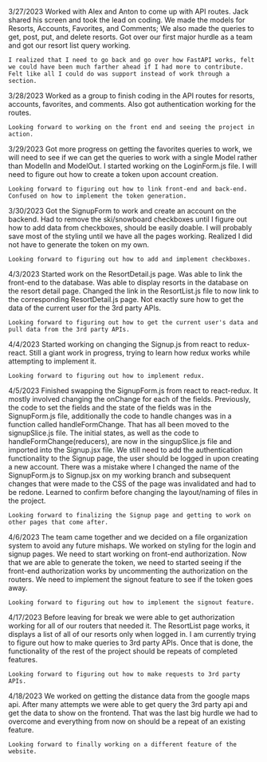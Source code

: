 3/27/2023
    Worked with Alex and Anton to come up with API routes. Jack shared his screen and took the lead on coding. We made the models for Resorts, Accounts, Favorites, and Comments; We also made the queries to get, post, put, and delete resorts. Got over our first major hurdle as a team and got our resort list query working.

    I realized that I need to go back and go over how FastAPI works, felt we could have been much farther ahead if I had more to contribute. Felt like all I could do was support instead of work through a section.

3/28/2023
    Worked as a group to finish coding in the API routes for resorts, accounts, favorites, and comments. Also got authentication working for the routes.

    Looking forward to working on the front end and seeing the project in action.

3/29/2023
    Got more progress on getting the favorites queries to work, we will need to see if we can get the queries to work with a single Model rather than ModelIn and ModelOut. I started working on the LoginForm.js file. I will need to figure out how to create a token upon account creation.

    Looking forward to figuring out how to link front-end and back-end. Confused on how to implement the token generation.

3/30/2023
    Got the SignupForm to work and create an account on the backend. Had to remove the ski/snowboard checkboxes until I figure out how to add data from checkboxes, should be easily doable. I will probably save most of the styling until we have all the pages working. Realized I did not have to generate the token on my own.

    Looking forward to figuring out how to add and implement checkboxes.

4/3/2023
    Started work on the ResortDetail.js page. Was able to link the front-end to the database. Was able to display resorts in the database on the resort detail page. Changed the link in the ResortList.js file to now link to the corresponding ResortDetail.js page. Not exactly sure how to get the data of the current user for the 3rd party APIs.

    Looking forward to figuring out how to get the current user's data and pull data from the 3rd party APIs.

4/4/2023
    Started working on changing the Signup.js from react to redux-react. Still a giant work in progress, trying to learn how redux works while attempting to implement it.

    Looking forward to figuring out how to implement redux.

4/5/2023
    Finished swapping the SignupForm.js from react to react-redux. It mostly involved changing the onChange for each of the fields. Previously, the code to set the fields and the state of the fields was in the SignupForm.js file, additionally the code to handle changes was in a function called handleFormChange. That has all been moved to the signupSlice.js file. The initial states, as well as the code to handleFormChange(reducers), are now in the singupSlice.js file and imported into the Signup.jsx file. We still need to add the authentication functionality to the Signup page, the user should be logged in upon creating a new account. There was a mistake where I changed the name of the SignupForm.js to Signup.jsx on my working branch and subsequent changes that were made to the CSS of the page was invalidated and had to be redone. Learned to confirm before changing the layout/naming of files in the project.

    Looking forward to finalizing the Signup page and getting to work on other pages that come after.

4/6/2023
    The team came together and we decided on a file organization system to avoid any future mishaps. We worked on styling for the login and signup pages. We need to start working on front-end authorization. Now that we are able to generate the token, we need to started seeing if the front-end authorization works by uncommenting the authorization on the routers. We need to implement the signout feature to see if the token goes away.

    Looking forward to figuring out how to implement the signout feature.

4/17/2023
    Before leaving for break we were able to get authorization working for all of our routers that needed it. The ResortList page works, it displays a list of all of our resorts only when logged in. I am currently trying to figure out how to make queries to 3rd party APIs. Once that is done, the functionality of the rest of the project should be repeats of completed features.

    Looking forward to figuring out how to make requests to 3rd party APIs.

4/18/2023
    We worked on getting the distance data from the google maps api. After many attempts we were able to get query the 3rd party api and get the data to show on the frontend. That was the last big hurdle we had to overcome and everything from now on should be a repeat of an existing feature.

    Looking forward to finally working on a different feature of the website.
